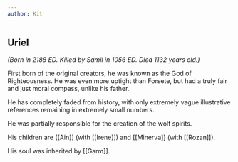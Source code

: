 ```yaml
---
author: Kit
---
```

## Uriel 

*(Born in 2188 ED. Killed by Samil in 1056 ED. Died 1132 years old.)*

First born of the original creators, he was known as the God of Righteousness. He was even more uptight than Forsete, but had a truly fair and just moral compass, unlike his father. 

He has completely faded from history, with only extremely vague illustrative references remaining in extremely small numbers. 

He was partially responsible for the creation of the wolf spirits. 

His children are [[Ain]] (with [[Irene]]) and [[Minerva]] (with [[Rozan]]).

His soul was inherited by [[Garm]].